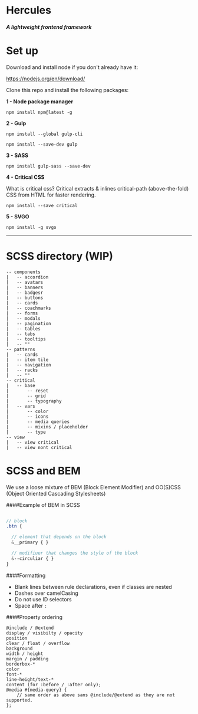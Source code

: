 # Hercules
##### A lightweight frontend framework

# Set up

Download and install node if you don't already have it:

https://nodejs.org/en/download/


Clone this repo and install the following packages:

**1 - Node package manager**

`npm install npm@latest -g`

**2 - Gulp**

`npm install --global gulp-cli`

`npm install --save-dev gulp`

**3 - SASS**

`npm install gulp-sass --save-dev`

**4 - Critical CSS**

What is critical css? Critical extracts & inlines critical-path (above-the-fold) CSS from HTML for faster rendering.


`npm install --save critical`

**5 - SVGO**

`npm install -g svgo`

---

# SCSS directory (WIP)

```
-- components
|   -- accordion
|   -- avatars
|   -- banners
|   -- badgesr
|   -- buttons
|   -- cards
|   -- coachmarks
|   -- forms
|   -- modals
|   -- pagination
|   -- tables
|   -- tabs
|   -- tooltips
|   -- ""
-- patterns
|   -- cards
|   -- item tile
|   -- navigation
|   -- racks
|   -- ""
-- critical
|   -- base
|       -- reset
|       -- grid
|       -- typography
|   -- vars
|       -- color
|       -- icons
|       -- media queries
|       -- mixins / placeholder
|       -- type
-- view
|   -- view critical
|   -- view nont critical
```

# SCSS and BEM

We use a loose mixture of BEM (Block Element Modifier) and OO(S)CSS (Object Oriented Cascading Stylesheets)

####Example of BEM in SCSS
```scss

// block
.btn {

  // element that depends on the block
  &__primary { }

  // modifiuer that changes the style of the block
  &--circuliar { }
}
```


####Formatting
* Blank lines between rule declarations, even if classes are nested
* Dashes over camelCasing
* Do not use ID selectors
* Space after `:`


####Property ordering

```
@include / @extend
display / visibilty / opacity
position
clear / float / overflow
background
width / height
margin / padding
borderbox-*
color
font-*
line-height/text-*
content (for :before / :after only);
@media #{media-query} {
    // same order as above sans @include/@extend as they are not supported.
};
```